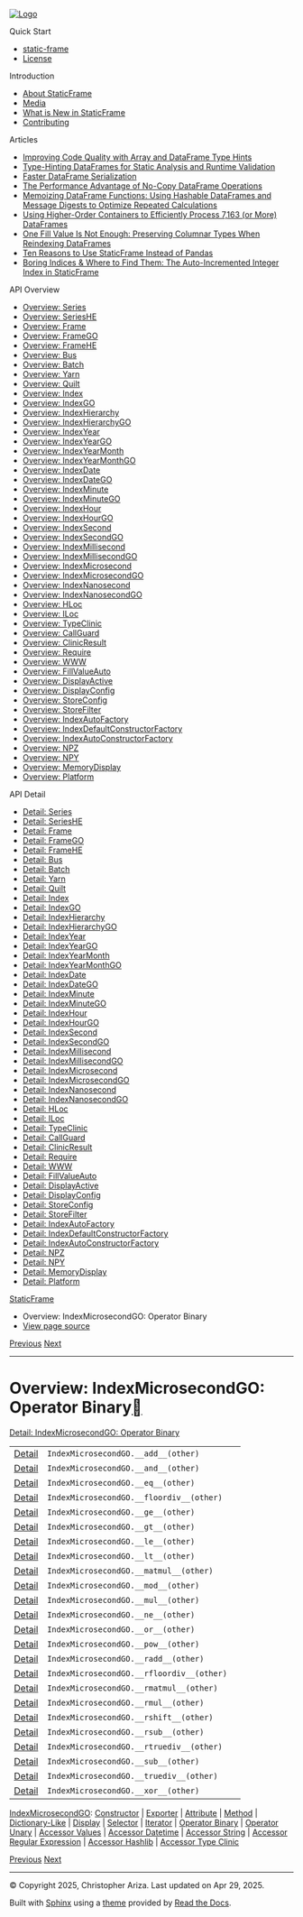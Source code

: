[![Logo](../_static/sf-logo-web_icon-small.png)](../index.md)

Quick Start

* [static-frame](../readme.md)
* [License](../license.md)

Introduction

* [About StaticFrame](../intro.md)
* [Media](../intro.html#media)
* [What is New in StaticFrame](../new.md)
* [Contributing](../contributing.md)

Articles

* [Improving Code Quality with Array and DataFrame Type Hints](../articles/guard.md)
* [Type-Hinting DataFrames for Static Analysis and Runtime Validation](../articles/ftyping.md)
* [Faster DataFrame Serialization](../articles/serialize.md)
* [The Performance Advantage of No-Copy DataFrame Operations](../articles/no_copy.md)
* [Memoizing DataFrame Functions: Using Hashable DataFrames and Message Digests to Optimize Repeated Calculations](../articles/hash.md)
* [Using Higher-Order Containers to Efficiently Process 7,163 (or More) DataFrames](../articles/uhoc.md)
* [One Fill Value Is Not Enough: Preserving Columnar Types When Reindexing DataFrames](../articles/fill_value.md)
* [Ten Reasons to Use StaticFrame Instead of Pandas](../articles/upgrade.md)
* [Boring Indices & Where to Find Them: The Auto-Incremented Integer Index in StaticFrame](../articles/aiii.md)

API Overview

* [Overview: Series](series.md)
* [Overview: SeriesHE](series_he.md)
* [Overview: Frame](frame.md)
* [Overview: FrameGO](frame_go.md)
* [Overview: FrameHE](frame_he.md)
* [Overview: Bus](bus.md)
* [Overview: Batch](batch.md)
* [Overview: Yarn](yarn.md)
* [Overview: Quilt](quilt.md)
* [Overview: Index](index.md)
* [Overview: IndexGO](index_go.md)
* [Overview: IndexHierarchy](index_hierarchy.md)
* [Overview: IndexHierarchyGO](index_hierarchy_go.md)
* [Overview: IndexYear](index_year.md)
* [Overview: IndexYearGO](index_year_go.md)
* [Overview: IndexYearMonth](index_year_month.md)
* [Overview: IndexYearMonthGO](index_year_month_go.md)
* [Overview: IndexDate](index_date.md)
* [Overview: IndexDateGO](index_date_go.md)
* [Overview: IndexMinute](index_minute.md)
* [Overview: IndexMinuteGO](index_minute_go.md)
* [Overview: IndexHour](index_hour.md)
* [Overview: IndexHourGO](index_hour_go.md)
* [Overview: IndexSecond](index_second.md)
* [Overview: IndexSecondGO](index_second_go.md)
* [Overview: IndexMillisecond](index_millisecond.md)
* [Overview: IndexMillisecondGO](index_millisecond_go.md)
* [Overview: IndexMicrosecond](index_microsecond.md)
* [Overview: IndexMicrosecondGO](index_microsecond_go.md)
* [Overview: IndexNanosecond](index_nanosecond.md)
* [Overview: IndexNanosecondGO](index_nanosecond_go.md)
* [Overview: HLoc](hloc.md)
* [Overview: ILoc](iloc.md)
* [Overview: TypeClinic](type_clinic.md)
* [Overview: CallGuard](call_guard.md)
* [Overview: ClinicResult](clinic_result.md)
* [Overview: Require](require.md)
* [Overview: WWW](www.md)
* [Overview: FillValueAuto](fill_value_auto.md)
* [Overview: DisplayActive](display_active.md)
* [Overview: DisplayConfig](display_config.md)
* [Overview: StoreConfig](store_config.md)
* [Overview: StoreFilter](store_filter.md)
* [Overview: IndexAutoFactory](index_auto_factory.md)
* [Overview: IndexDefaultConstructorFactory](index_default_constructor_factory.md)
* [Overview: IndexAutoConstructorFactory](index_auto_constructor_factory.md)
* [Overview: NPZ](npz.md)
* [Overview: NPY](npy.md)
* [Overview: MemoryDisplay](memory_display.md)
* [Overview: Platform](platform.md)

API Detail

* [Detail: Series](../api_detail/series.md)
* [Detail: SeriesHE](../api_detail/series_he.md)
* [Detail: Frame](../api_detail/frame.md)
* [Detail: FrameGO](../api_detail/frame_go.md)
* [Detail: FrameHE](../api_detail/frame_he.md)
* [Detail: Bus](../api_detail/bus.md)
* [Detail: Batch](../api_detail/batch.md)
* [Detail: Yarn](../api_detail/yarn.md)
* [Detail: Quilt](../api_detail/quilt.md)
* [Detail: Index](../api_detail/index.md)
* [Detail: IndexGO](../api_detail/index_go.md)
* [Detail: IndexHierarchy](../api_detail/index_hierarchy.md)
* [Detail: IndexHierarchyGO](../api_detail/index_hierarchy_go.md)
* [Detail: IndexYear](../api_detail/index_year.md)
* [Detail: IndexYearGO](../api_detail/index_year_go.md)
* [Detail: IndexYearMonth](../api_detail/index_year_month.md)
* [Detail: IndexYearMonthGO](../api_detail/index_year_month_go.md)
* [Detail: IndexDate](../api_detail/index_date.md)
* [Detail: IndexDateGO](../api_detail/index_date_go.md)
* [Detail: IndexMinute](../api_detail/index_minute.md)
* [Detail: IndexMinuteGO](../api_detail/index_minute_go.md)
* [Detail: IndexHour](../api_detail/index_hour.md)
* [Detail: IndexHourGO](../api_detail/index_hour_go.md)
* [Detail: IndexSecond](../api_detail/index_second.md)
* [Detail: IndexSecondGO](../api_detail/index_second_go.md)
* [Detail: IndexMillisecond](../api_detail/index_millisecond.md)
* [Detail: IndexMillisecondGO](../api_detail/index_millisecond_go.md)
* [Detail: IndexMicrosecond](../api_detail/index_microsecond.md)
* [Detail: IndexMicrosecondGO](../api_detail/index_microsecond_go.md)
* [Detail: IndexNanosecond](../api_detail/index_nanosecond.md)
* [Detail: IndexNanosecondGO](../api_detail/index_nanosecond_go.md)
* [Detail: HLoc](../api_detail/hloc.md)
* [Detail: ILoc](../api_detail/iloc.md)
* [Detail: TypeClinic](../api_detail/type_clinic.md)
* [Detail: CallGuard](../api_detail/call_guard.md)
* [Detail: ClinicResult](../api_detail/clinic_result.md)
* [Detail: Require](../api_detail/require.md)
* [Detail: WWW](../api_detail/www.md)
* [Detail: FillValueAuto](../api_detail/fill_value_auto.md)
* [Detail: DisplayActive](../api_detail/display_active.md)
* [Detail: DisplayConfig](../api_detail/display_config.md)
* [Detail: StoreConfig](../api_detail/store_config.md)
* [Detail: StoreFilter](../api_detail/store_filter.md)
* [Detail: IndexAutoFactory](../api_detail/index_auto_factory.md)
* [Detail: IndexDefaultConstructorFactory](../api_detail/index_default_constructor_factory.md)
* [Detail: IndexAutoConstructorFactory](../api_detail/index_auto_constructor_factory.md)
* [Detail: NPZ](../api_detail/npz.md)
* [Detail: NPY](../api_detail/npy.md)
* [Detail: MemoryDisplay](../api_detail/memory_display.md)
* [Detail: Platform](../api_detail/platform.md)

[StaticFrame](../index.md)

* Overview: IndexMicrosecondGO: Operator Binary
* [View page source](../_sources/api_overview/index_microsecond_go-operator_binary.rst.txt)

[Previous](index_microsecond_go-iterator.html "Overview: IndexMicrosecondGO: Iterator")
[Next](index_microsecond_go-operator_unary.html "Overview: IndexMicrosecondGO: Operator Unary")

---

# Overview: IndexMicrosecondGO: Operator Binary[](#overview-indexmicrosecondgo-operator-binary "Link to this heading")

[Detail: IndexMicrosecondGO: Operator Binary](../api_detail/index_microsecond_go-operator_binary.html#api-detail-indexmicrosecondgo-operator-binary)

|  |  |  |
| --- | --- | --- |
| [Detail](../api_detail/index_microsecond_go-operator_binary.html#api-sig-indexmicrosecondgo-add) | `IndexMicrosecondGO.__add__(other)` |  |
| [Detail](../api_detail/index_microsecond_go-operator_binary.html#api-sig-indexmicrosecondgo-and) | `IndexMicrosecondGO.__and__(other)` |  |
| [Detail](../api_detail/index_microsecond_go-operator_binary.html#api-sig-indexmicrosecondgo-eq) | `IndexMicrosecondGO.__eq__(other)` |  |
| [Detail](../api_detail/index_microsecond_go-operator_binary.html#api-sig-indexmicrosecondgo-floordiv) | `IndexMicrosecondGO.__floordiv__(other)` |  |
| [Detail](../api_detail/index_microsecond_go-operator_binary.html#api-sig-indexmicrosecondgo-ge) | `IndexMicrosecondGO.__ge__(other)` |  |
| [Detail](../api_detail/index_microsecond_go-operator_binary.html#api-sig-indexmicrosecondgo-gt) | `IndexMicrosecondGO.__gt__(other)` |  |
| [Detail](../api_detail/index_microsecond_go-operator_binary.html#api-sig-indexmicrosecondgo-le) | `IndexMicrosecondGO.__le__(other)` |  |
| [Detail](../api_detail/index_microsecond_go-operator_binary.html#api-sig-indexmicrosecondgo-lt) | `IndexMicrosecondGO.__lt__(other)` |  |
| [Detail](../api_detail/index_microsecond_go-operator_binary.html#api-sig-indexmicrosecondgo-matmul) | `IndexMicrosecondGO.__matmul__(other)` |  |
| [Detail](../api_detail/index_microsecond_go-operator_binary.html#api-sig-indexmicrosecondgo-mod) | `IndexMicrosecondGO.__mod__(other)` |  |
| [Detail](../api_detail/index_microsecond_go-operator_binary.html#api-sig-indexmicrosecondgo-mul) | `IndexMicrosecondGO.__mul__(other)` |  |
| [Detail](../api_detail/index_microsecond_go-operator_binary.html#api-sig-indexmicrosecondgo-ne) | `IndexMicrosecondGO.__ne__(other)` |  |
| [Detail](../api_detail/index_microsecond_go-operator_binary.html#api-sig-indexmicrosecondgo-or) | `IndexMicrosecondGO.__or__(other)` |  |
| [Detail](../api_detail/index_microsecond_go-operator_binary.html#api-sig-indexmicrosecondgo-pow) | `IndexMicrosecondGO.__pow__(other)` |  |
| [Detail](../api_detail/index_microsecond_go-operator_binary.html#api-sig-indexmicrosecondgo-radd) | `IndexMicrosecondGO.__radd__(other)` |  |
| [Detail](../api_detail/index_microsecond_go-operator_binary.html#api-sig-indexmicrosecondgo-rfloordiv) | `IndexMicrosecondGO.__rfloordiv__(other)` |  |
| [Detail](../api_detail/index_microsecond_go-operator_binary.html#api-sig-indexmicrosecondgo-rmatmul) | `IndexMicrosecondGO.__rmatmul__(other)` |  |
| [Detail](../api_detail/index_microsecond_go-operator_binary.html#api-sig-indexmicrosecondgo-rmul) | `IndexMicrosecondGO.__rmul__(other)` |  |
| [Detail](../api_detail/index_microsecond_go-operator_binary.html#api-sig-indexmicrosecondgo-rshift) | `IndexMicrosecondGO.__rshift__(other)` |  |
| [Detail](../api_detail/index_microsecond_go-operator_binary.html#api-sig-indexmicrosecondgo-rsub) | `IndexMicrosecondGO.__rsub__(other)` |  |
| [Detail](../api_detail/index_microsecond_go-operator_binary.html#api-sig-indexmicrosecondgo-rtruediv) | `IndexMicrosecondGO.__rtruediv__(other)` |  |
| [Detail](../api_detail/index_microsecond_go-operator_binary.html#api-sig-indexmicrosecondgo-sub) | `IndexMicrosecondGO.__sub__(other)` |  |
| [Detail](../api_detail/index_microsecond_go-operator_binary.html#api-sig-indexmicrosecondgo-truediv) | `IndexMicrosecondGO.__truediv__(other)` |  |
| [Detail](../api_detail/index_microsecond_go-operator_binary.html#api-sig-indexmicrosecondgo-xor) | `IndexMicrosecondGO.__xor__(other)` |  |

[IndexMicrosecondGO](index_microsecond_go.html#api-overview-indexmicrosecondgo): [Constructor](index_microsecond_go-constructor.html#api-overview-indexmicrosecondgo-constructor) | [Exporter](index_microsecond_go-exporter.html#api-overview-indexmicrosecondgo-exporter) | [Attribute](index_microsecond_go-attribute.html#api-overview-indexmicrosecondgo-attribute) | [Method](index_microsecond_go-method.html#api-overview-indexmicrosecondgo-method) | [Dictionary-Like](index_microsecond_go-dictionary_like.html#api-overview-indexmicrosecondgo-dictionary-like) | [Display](index_microsecond_go-display.html#api-overview-indexmicrosecondgo-display) | [Selector](index_microsecond_go-selector.html#api-overview-indexmicrosecondgo-selector) | [Iterator](index_microsecond_go-iterator.html#api-overview-indexmicrosecondgo-iterator) | [Operator Binary](#api-overview-indexmicrosecondgo-operator-binary) | [Operator Unary](index_microsecond_go-operator_unary.html#api-overview-indexmicrosecondgo-operator-unary) | [Accessor Values](index_microsecond_go-accessor_values.html#api-overview-indexmicrosecondgo-accessor-values) | [Accessor Datetime](index_microsecond_go-accessor_datetime.html#api-overview-indexmicrosecondgo-accessor-datetime) | [Accessor String](index_microsecond_go-accessor_string.html#api-overview-indexmicrosecondgo-accessor-string) | [Accessor Regular Expression](index_microsecond_go-accessor_regular_expression.html#api-overview-indexmicrosecondgo-accessor-regular-expression) | [Accessor Hashlib](index_microsecond_go-accessor_hashlib.html#api-overview-indexmicrosecondgo-accessor-hashlib) | [Accessor Type Clinic](index_microsecond_go-accessor_type_clinic.html#api-overview-indexmicrosecondgo-accessor-type-clinic)

[Previous](index_microsecond_go-iterator.html "Overview: IndexMicrosecondGO: Iterator")
[Next](index_microsecond_go-operator_unary.html "Overview: IndexMicrosecondGO: Operator Unary")

---

© Copyright 2025, Christopher Ariza.
Last updated on Apr 29, 2025.

Built with [Sphinx](https://www.sphinx-doc.org/) using a
[theme](https://github.com/readthedocs/sphinx_rtd_theme)
provided by [Read the Docs](https://readthedocs.org).